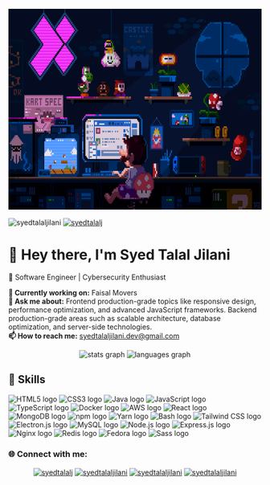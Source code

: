 <!-- Your GitHub Profile README -->

<!-- Header Section -->
<p align="center"> 
  <img src="start.gif" height="400">
</p>

<!-- Badges and Views Section -->
<p align="left"> 
  <img src="https://komarev.com/ghpvc/?username=syedtalaljilani&label=Profile%20views&color=0e75b6&style=flat" alt="syedtalaljilani" />
  <a href="https://twitter.com/syedtalalj" target="blank"><img src="https://img.shields.io/twitter/follow/syedtalalj?logo=twitter&style=for-the-badge" alt="syedtalalj" /></a>
</p>

<!-- Introduction Section -->
<div align="left">
  <h1>👋 Hey there, I'm Syed Talal Jilani</h1>
  <p>🚀 Software Engineer | Cybersecurity Enthusiast</p>
</div>

<!-- Current Work and Contact Section -->
<p align="left"> 
  <strong>🔭 Currently working on:</strong> Faisal Movers
  <br>
  <strong>💬 Ask me about:</strong> Frontend production-grade topics like responsive design, performance optimization, and advanced JavaScript frameworks. Backend production-grade areas such as scalable architecture, database optimization, and server-side technologies.

  <br>
  <strong>📫 How to reach me:</strong> <a href="mailto:syedtalaljilani.dev@gmail.com">syedtalaljilani.dev@gmail.com</a>

</p>

<!-- GitHub Stats and Languages Section -->
<div align="center">
  <img src="https://github-readme-stats.vercel.app/api?username=syedtalaljilani&hide_title=false&hide_rank=false&show_icons=true&include_all_commits=true&count_private=true&disable_animations=false&theme=dracula&locale=en&hide_border=false" height="150" alt="stats graph" />
  <img src="https://github-readme-stats.vercel.app/api/top-langs?username=syedtalaljilani&locale=en&hide_title=false&layout=compact&card_width=320&langs_count=5&theme=dracula&hide_border=false" height="150" alt="languages graph" />
</div>

<!-- Skills Section -->
<div align="left">
  <h2>🚀 Skills</h2>
  <img src="https://cdn.jsdelivr.net/gh/devicons/devicon/icons/html5/html5-original.svg" height="70" alt="HTML5 logo" />
  <img src="https://cdn.jsdelivr.net/gh/devicons/devicon/icons/css3/css3-original.svg" height="70" alt="CSS3 logo" />
  <img src="https://cdn.jsdelivr.net/gh/devicons/devicon/icons/java/java-original.svg" height="70" alt="Java logo" />
  <img src="https://cdn.jsdelivr.net/gh/devicons/devicon/icons/javascript/javascript-original.svg" height="70" alt="JavaScript logo" />
  <img src="https://cdn.jsdelivr.net/gh/devicons/devicon/icons/typescript/typescript-original.svg" height="70" alt="TypeScript logo" />
  <img src="https://cdn.jsdelivr.net/gh/devicons/devicon/icons/docker/docker-original.svg" height="70" alt="Docker logo" />
  <img src="https://cdn.jsdelivr.net/gh/devicons/devicon@latest/icons/amazonwebservices/amazonwebservices-original-wordmark.svg" height="70" alt="AWS logo" />
  <img src="https://cdn.jsdelivr.net/gh/devicons/devicon/icons/react/react-original.svg" height="70" alt="React logo" />
  <img src="https://cdn.jsdelivr.net/gh/devicons/devicon/icons/mongodb/mongodb-original.svg" height="70" alt="MongoDB logo" />
  <img src="https://cdn.jsdelivr.net/gh/devicons/devicon/icons/npm/npm-original-wordmark.svg" height="70" alt="npm logo" />
  <img src="https://cdn.jsdelivr.net/gh/devicons/devicon/icons/yarn/yarn-original.svg" height="70" alt="Yarn logo" />
  <img src="https://cdn.jsdelivr.net/gh/devicons/devicon/icons/bash/bash-original.svg" height="70" alt="Bash logo" />
  
  <img src="https://cdn.jsdelivr.net/gh/devicons/devicon@latest/icons/tailwindcss/tailwindcss-original.svg" height="70" alt="Tailwind CSS logo" />
          
  <img src="https://cdn.jsdelivr.net/gh/devicons/devicon/icons/electron/electron-original.svg" height="70" alt="Electron.js logo" />
  <img src="https://cdn.jsdelivr.net/gh/devicons/devicon/icons/mysql/mysql-original.svg" height="70" alt="MySQL logo" />
  <img src="https://cdn.jsdelivr.net/gh/devicons/devicon/icons/nodejs/nodejs-original.svg" height="70" alt="Node.js logo" />
  <img src="https://cdn.jsdelivr.net/gh/devicons/devicon/icons/express/express-original.svg" height="70" alt="Express.js logo" />
  <img src="https://cdn.jsdelivr.net/gh/devicons/devicon/icons/nginx/nginx-original.svg" height="70" alt="Nginx logo" />
  <img src="https://cdn.jsdelivr.net/gh/devicons/devicon/icons/redis/redis-original.svg" height="70" alt="Redis logo" />
  <img src="https://cdn.jsdelivr.net/gh/devicons/devicon/icons/fedora/fedora-original.svg" height="70" alt="Fedora logo" />
  <img src="https://cdn.jsdelivr.net/gh/devicons/devicon/icons/sass/sass-original.svg" height="70" alt="Sass logo" />
</div>




<!-- Social Media and Connect Section -->
<h3 align="left">🌐 Connect with me:</h3>
<p align="center">
  <a href="https://twitter.com/syedtalalj" target="blank"><img align="center" src="https://raw.githubusercontent.com/rahuldkjain/github-profile-readme-generator/master/src/images/icons/Social/twitter.svg" alt="syedtalalj" height="50" width="60" /></a>
  <a href="https://linkedin.com/in/syedtalaljilani" target="blank"><img align="center" src="https://raw.githubusercontent.com/rahuldkjain/github-profile-readme-generator/master/src/images/icons/Social/linked-in-alt.svg" alt="syedtalaljilani" height="50" width="60" /></a>
  <a href="https://fb.com/syedtalaljilani" target="blank"><img align="center" src="https://raw.githubusercontent.com/rahuldkjain/github-profile-readme-generator/master/src/images/icons/Social/facebook.svg" alt="syedtalaljilani" height="50" width="60" /></a>
  <a href="https://instagram.com/syedtalaljilani" target="blank"><img align="center" src="https://raw.githubusercontent.com/rahuldkjain/github-profile-readme-generator/master/src/images/icons/Social/instagram.svg" alt="syedtalaljilani" height="50" width="60" /></a>
</p>


<!-- Holopin and Trophy Section -->

